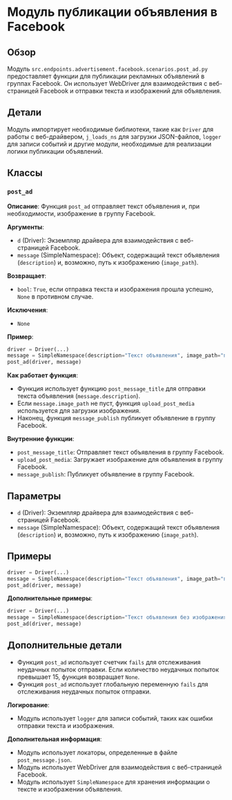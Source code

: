 # Модуль публикации объявления в Facebook

## Обзор

Модуль `src.endpoints.advertisement.facebook.scenarios.post_ad.py` предоставляет функции для публикации рекламных объявлений в группах Facebook. Он использует WebDriver для взаимодействия с веб-страницей Facebook и отправки текста и изображений для объявления.

## Детали

Модуль импортирует необходимые библиотеки, такие как `Driver` для работы с веб-драйвером, `j_loads_ns` для загрузки JSON-файлов, `logger` для записи событий и другие модули, необходимые для реализации логики публикации объявлений.

## Классы

### `post_ad`

**Описание**: Функция `post_ad` отправляет текст объявления и, при необходимости, изображение в группу Facebook.

**Аргументы**:
- `d` (Driver): Экземпляр драйвера для взаимодействия с веб-страницей Facebook.
- `message` (SimpleNamespace): Объект, содержащий текст объявления (`description`) и, возможно, путь к изображению (`image_path`).

**Возвращает**:
- `bool`: `True`, если отправка текста и изображения прошла успешно, `None` в противном случае.

**Исключения**:
- `None`

**Пример**:
```python
driver = Driver(...)
message = SimpleNamespace(description="Текст объявления", image_path="путь/к/изображению.jpg")
post_ad(driver, message)
```

**Как работает функция**:
- Функция использует функцию `post_message_title` для отправки текста объявления (`message.description`).
- Если `message.image_path` не пуст, функция `upload_post_media` используется для загрузки изображения.
- Наконец, функция `message_publish` публикует объявление в группу Facebook.

**Внутренние функции**:
- `post_message_title`: Отправляет текст объявления в группу Facebook.
- `upload_post_media`: Загружает изображение для объявления в группу Facebook.
- `message_publish`: Публикует объявление в группу Facebook.


## Параметры

- `d` (Driver): Экземпляр драйвера для взаимодействия с веб-страницей Facebook.
- `message` (SimpleNamespace): Объект, содержащий текст объявления (`description`) и, возможно, путь к изображению (`image_path`).

## Примеры

```python
driver = Driver(...)
message = SimpleNamespace(description="Текст объявления", image_path="путь/к/изображению.jpg")
post_ad(driver, message)
```

**Дополнительные примеры**:
```python
driver = Driver(...)
message = SimpleNamespace(description="Текст объявления без изображения")
post_ad(driver, message)
```

##  Дополнительные детали

- Функция `post_ad` использует счетчик `fails` для отслеживания неудачных попыток отправки. Если количество неудачных попыток превышает 15, функция возвращает `None`.
- Функция `post_ad` использует глобальную переменную `fails` для отслеживания неудачных попыток отправки.

**Логирование**:
- Модуль использует `logger` для записи событий, таких как ошибки отправки текста и изображения.

**Дополнительная информация**:
- Модуль использует локаторы, определенные в файле `post_message.json`.
- Модуль использует WebDriver для взаимодействия с веб-страницей Facebook.
- Модуль использует `SimpleNamespace` для хранения информации о тексте и изображении объявления.